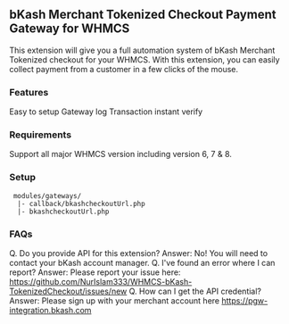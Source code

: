 ## bKash Merchant Tokenized Checkout Payment Gateway for WHMCS
This extension will give you a full automation system of bKash Merchant Tokenized checkout for your WHMCS. With this extension, you can easily collect payment from a customer in a few clicks of the mouse.

### Features
Easy to setup
Gateway log
Transaction instant verify

### Requirements
Support all major WHMCS version including version 6, 7 & 8.

### Setup
```
 modules/gateways/
  |- callback/bkashcheckoutUrl.php
  |- bkashcheckoutUrl.php
```

### FAQs
Q. Do you provide API for this extension?
Answer: No! You will need to contact your bKash account manager.
Q. I've found an error where I can report?
Answer: Please report your issue here: https://github.com/NurIslam333/WHMCS-bKash-TokenizedCheckout/issues/new
Q. How can I get the API credential?
Answer: Please sign up with your merchant account here https://pgw-integration.bkash.com
